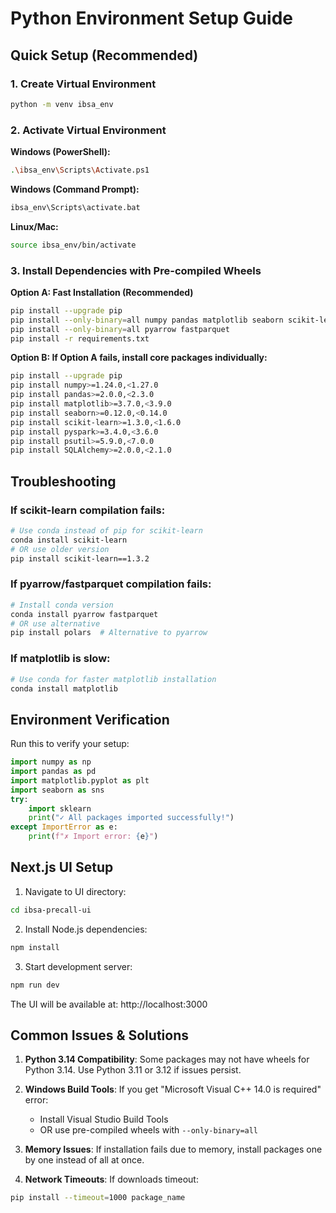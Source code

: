 # Python Environment Setup Guide

## Quick Setup (Recommended)

### 1. Create Virtual Environment
```bash
python -m venv ibsa_env
```

### 2. Activate Virtual Environment

**Windows (PowerShell):**
```bash
.\ibsa_env\Scripts\Activate.ps1
```

**Windows (Command Prompt):**
```bash
ibsa_env\Scripts\activate.bat
```

**Linux/Mac:**
```bash
source ibsa_env/bin/activate
```

### 3. Install Dependencies with Pre-compiled Wheels

**Option A: Fast Installation (Recommended)**
```bash
pip install --upgrade pip
pip install --only-binary=all numpy pandas matplotlib seaborn scikit-learn
pip install --only-binary=all pyarrow fastparquet
pip install -r requirements.txt
```

**Option B: If Option A fails, install core packages individually:**
```bash
pip install --upgrade pip
pip install numpy>=1.24.0,<1.27.0
pip install pandas>=2.0.0,<2.3.0  
pip install matplotlib>=3.7.0,<3.9.0
pip install seaborn>=0.12.0,<0.14.0
pip install scikit-learn>=1.3.0,<1.6.0
pip install pyspark>=3.4.0,<3.6.0
pip install psutil>=5.9.0,<7.0.0
pip install SQLAlchemy>=2.0.0,<2.1.0
```

## Troubleshooting

### If scikit-learn compilation fails:
```bash
# Use conda instead of pip for scikit-learn
conda install scikit-learn
# OR use older version
pip install scikit-learn==1.3.2
```

### If pyarrow/fastparquet compilation fails:
```bash
# Install conda version
conda install pyarrow fastparquet
# OR use alternative
pip install polars  # Alternative to pyarrow
```

### If matplotlib is slow:
```bash
# Use conda for faster matplotlib installation
conda install matplotlib
```

## Environment Verification

Run this to verify your setup:
```python
import numpy as np
import pandas as pd
import matplotlib.pyplot as plt
import seaborn as sns
try:
    import sklearn
    print("✓ All packages imported successfully!")
except ImportError as e:
    print(f"✗ Import error: {e}")
```

## Next.js UI Setup

1. Navigate to UI directory:
```bash
cd ibsa-precall-ui
```

2. Install Node.js dependencies:
```bash
npm install
```

3. Start development server:
```bash
npm run dev
```

The UI will be available at: http://localhost:3000

## Common Issues & Solutions

1. **Python 3.14 Compatibility**: Some packages may not have wheels for Python 3.14. Use Python 3.11 or 3.12 if issues persist.

2. **Windows Build Tools**: If you get "Microsoft Visual C++ 14.0 is required" error:
   - Install Visual Studio Build Tools
   - OR use pre-compiled wheels with `--only-binary=all`

3. **Memory Issues**: If installation fails due to memory, install packages one by one instead of all at once.

4. **Network Timeouts**: If downloads timeout:
```bash
pip install --timeout=1000 package_name
```